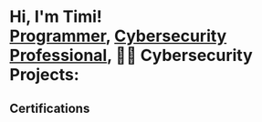 <h1>Hi, I'm Timi! <br/><a href="https://[github.com/joshmadakor1](https://github.com/Timirgf/Timirgf/edit/main/README.md)">Programmer</a>, <a href="https://www.linkedin.com/in/olutimi-dara644343/">Cybersecurity Professional</a>, <a 

<h2>👨‍💻 Cybersecurity Projects:</h2> 


<h2> Certifications </h2>






